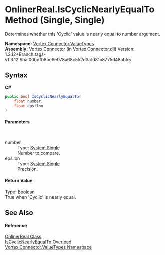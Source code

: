 # OnlinerReal.IsCyclicNearlyEqualTo Method (Single, Single)
 

Determines whether this 'Cyclic' value is nearly equal to number argument.

**Namespace:**&nbsp;<a href="N_Vortex_Connector_ValueTypes.md">Vortex.Connector.ValueTypes</a><br />**Assembly:**&nbsp;Vortex.Connector (in Vortex.Connector.dll) Version: 1.3.12+Branch.tags-v1.3.12.Sha.00bdfb8be9e078a68c552d3a1d81a8775d48ab55

## Syntax

**C#**<br />
``` C#
public bool IsCyclicNearlyEqualTo(
	float number,
	float epsilon
)
```


#### Parameters
&nbsp;<dl><dt>number</dt><dd>Type: <a href="https://docs.microsoft.com/dotnet/api/system.single" target="_blank">System.Single</a><br />Number to compare.</dd><dt>epsilon</dt><dd>Type: <a href="https://docs.microsoft.com/dotnet/api/system.single" target="_blank">System.Single</a><br />Precision.</dd></dl>

#### Return Value
Type: <a href="https://docs.microsoft.com/dotnet/api/system.boolean" target="_blank">Boolean</a><br />True when 'Cyclic' is nearly equal.

## See Also


#### Reference
<a href="T_Vortex_Connector_ValueTypes_OnlinerReal.md">OnlinerReal Class</a><br /><a href="Overload_Vortex_Connector_ValueTypes_OnlinerReal_IsCyclicNearlyEqualTo.md">IsCyclicNearlyEqualTo Overload</a><br /><a href="N_Vortex_Connector_ValueTypes.md">Vortex.Connector.ValueTypes Namespace</a><br />